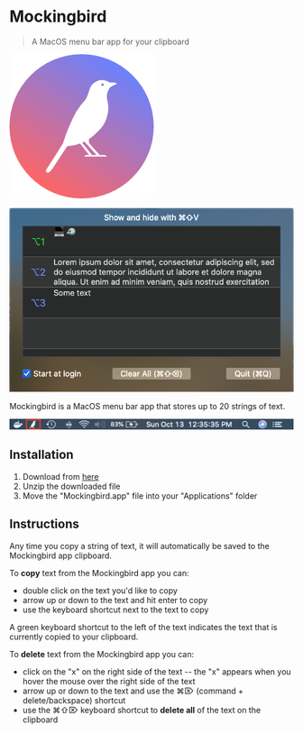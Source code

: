 # Mockingbird

> A MacOS menu bar app for your clipboard

![Mockingbird logo](https://github.com/brigonzalez/Mockingbird/blob/master/Mockingbird/Assets.xcassets/AppIcon.appiconset/Mockingbird-logo%402x-2.png)

![Mockingbird screenshot](https://github.com/brigonzalez/Mockingbird/blob/master/screenshots/Mockingbird-screenshot.png)

Mockingbird is a MacOS menu bar app that stores up to 20 strings of text.

![Mockingbird menu bar screenshot](https://github.com/brigonzalez/Mockingbird/blob/master/screenshots/Mockingbird-menu-icon-screenshot.png)

## Installation

1. Download from [here](https://github.com/brigonzalez/Mockingbird/releases/download/1.0.0/Mockingbird.app.zip)
2. Unzip the downloaded file
3. Move the "Mockingbird.app" file into your "Applications" folder

## Instructions

Any time you copy a string of text, it will automatically be saved to the Mockingbird app clipboard. 

To **copy** text from the Mockingbird app you can:
* double click on the text you'd like to copy
* arrow up or down to the text and hit enter to copy
* use the keyboard shortcut next to the text to copy

A green keyboard shortcut to the left of the text indicates the text that is currently copied to your clipboard.

To **delete** text from the Mockingbird app you can:
* click on the "x" on the right side of the text -- the "x" appears when you hover the mouse over the right side of the text
* arrow up or down to the text and use the ⌘⌦ (command + delete/backspace) shortcut
* use the ⌘⇧⌦ keyboard shortcut to **delete all** of the text on the clipboard
